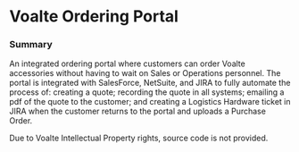 # Voalte Ordering Portal

### Summary
An integrated ordering portal where customers can order Voalte accessories without having to wait on Sales or Operations personnel. The portal is integrated with SalesForce, NetSuite, and JIRA to fully automate the process of: creating a quote; recording the quote in all systems; emailing a pdf of the quote to the customer; and creating a Logistics Hardware ticket in JIRA when the customer returns to the portal and uploads a Purchase Order. 

Due to Voalte Intellectual Property rights, source code is not provided. 
